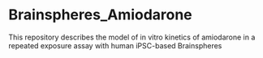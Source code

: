 # Brainspheres_Amiodarone
This repository describes the model of in vitro kinetics of amiodarone in a repeated exposure assay with human iPSC-based Brainspheres
